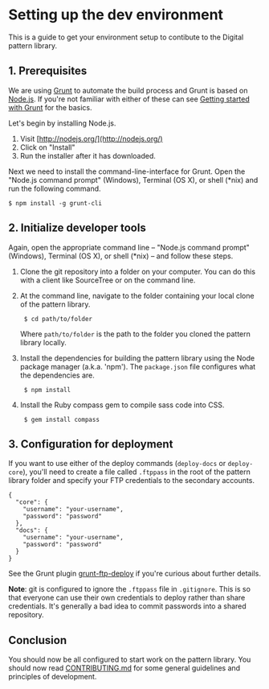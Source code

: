 # Setting up the dev environment

This is a guide to get your environment setup to contibute to the Digital 
pattern library. 


## 1. Prerequisites

We are using [Grunt](http://gruntjs.com/) to automate the build process and 
Grunt is based on [Node.js](http://nodejs.org/). If you're not familiar with 
either of these can see [Getting started with Grunt](http://gruntjs.com/getting-started)
for the basics.

Let's begin by installing Node.js. 

1. Visit [http://nodejs.org/](http://nodejs.org/)
2. Click on "Install"
3. Run the installer after it has downloaded.

Next we need to install the command-line-interface for Grunt. Open the "Node.js 
command prompt" (Windows), Terminal (OS X), or shell (*nix) and run the 
following command.

    $ npm install -g grunt-cli


## 2. Initialize developer tools

Again, open the appropriate command line – "Node.js command prompt" (Windows), 
Terminal (OS X), or shell (*nix) – and follow these steps.

1. Clone the git repository into a folder on your computer. You can do this 
   with a client like SourceTree or on the command line. 

2. At the command line, navigate to the folder containing your local clone of 
   the pattern library. 
   
        $ cd path/to/folder

   Where `path/to/folder` is the path to the folder you cloned the pattern 
   library locally.

3. Install the dependencies for building the pattern library using the Node 
   package manager (a.k.a. 'npm'). The `package.json` file configures what
   the dependencies are.

        $ npm install

4. Install the Ruby compass gem to compile sass code into CSS.

        $ gem install compass


## 3. Configuration for deployment

If you want to use either of the deploy commands (`deploy-docs` or 
`deploy-core`), you'll need to create a file called `.ftppass` in the root of
the pattern library folder and specify your FTP credentials to the 
secondary accounts. 

```
{
  "core": {
    "username": "your-username",
    "password": "password"
  },
  "docs": {
    "username": "your-username",
    "password": "password"
  }
}
```

See the Grunt plugin [grunt-ftp-deploy](https://github.com/zonak/grunt-ftp-deploy) 
if you're curious about further details. 

**Note**: git is configured to ignore the `.ftppass` file in `.gitignore`. This
is so that everyone can use their own credentials to deploy rather than share 
credentials. It's generally a bad idea to commit passwords into a shared
repository.


## Conclusion

You should now be all configured to start work on the pattern library. You 
should now read [CONTRIBUTING.md](CONTRIBUTING.md) for some general guidelines
and principles of development. 

